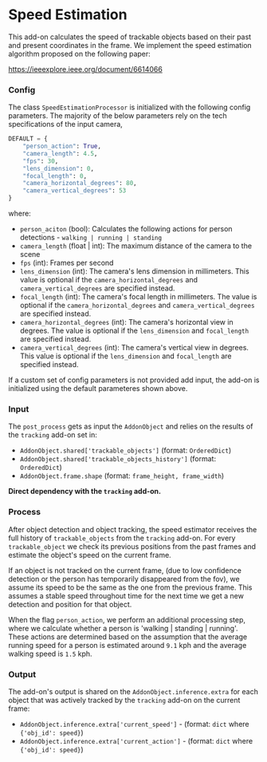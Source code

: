 # Speed Estimation

This add-on calculates the speed of trackable objects based on their past and present coordinates in the frame. We implement the speed estimation algorithm proposed on the following paper:

<https://ieeexplore.ieee.org/document/6614066>


### Config

The class `SpeedEstimationProcessor` is initialized with the following config parameters. The majority of the below parameters rely on the tech specifications of the input camera,

```python
DEFAULT = {
    "person_action": True,
    "camera_length": 4.5,
    "fps": 30,
    "lens_dimension": 0,
    "focal_length": 0,
    "camera_horizontal_degrees": 80,
    "camera_vertical_degrees": 53
}
```

where:
- `person_aciton` (bool): Calculates the following actions for person detections - `walking | running | standing`
- `camera_length` (float | int): The maximum distance of the camera to the scene
- `fps` (int): Frames per second
- `lens_dimension` (int): The camera's lens dimension in millimeters. This value is optional if the `camera_horizontal_degrees` and `camera_vertical_degrees` are specified instead.
- `focal_length` (int): The camera's focal length in millimeters. The value is optional if the `camera_horizontal_degrees` and `camera_vertical_degrees` are specified instead. 
- `camera_horizontal_degrees` (int): The camera's horizontal view in degrees. The value is optional if the `lens_dimension` and `focal_length` are specified instead. 
- `camera_vertical_degrees` (int): The camera's vertical view in degrees. This value is optional if the `lens_dimension` and `focal_length` are specified instead.

If a custom set of config parameters is not provided add input, the add-on is initialized using the default parameteres shown above. 

### Input

The `post_process` gets as input the `AddonObject` and relies on the results of the `tracking` add-on set in:

- `AddonObject.shared['trackable_objects']` (format: `OrderedDict`)
- `AddonObject.shared['trackable_objects_history']` (format: `OrderedDict`)
- `AddonObject.frame.shape` (format: `frame_height, frame_width`)

**Direct dependency with the `tracking` add-on.**

### Process

After object detection and object tracking, the speed estimator receives the full history of `trackable_objects` from the `tracking` add-on. For every `trackable_object` we check its previous positions from the past frames and estimate the object's speed on the current frame.

If an object is not tracked on the current frame, (due to low confidence detection or the person has temporarily disappeared from the fov), we assume its speed to be the same as the one from the previous frame. This assumes a stable speed throughout time for the next time we get a new detection and position for that object.

When the flag `person_action`, we perform an additional processing step, where we calculate whether a person is 'walking | standing | running'. These actions are determined based on the assumption that the average running speed for a person is estimated around `9.1` kph and the average walking speed is `1.5` kph.


### Output

The add-on's output is shared on the `AddonObject.inference.extra` for each object that was actively tracked by the `tracking` add-on on the current frame:

- `AddonObject.inference.extra['current_speed']` - (format: `dict` where `{'obj_id': speed}`)
- `AddonObject.inference.extra['current_action']` - (format: `dict` where `{'obj_id': speed}`)


